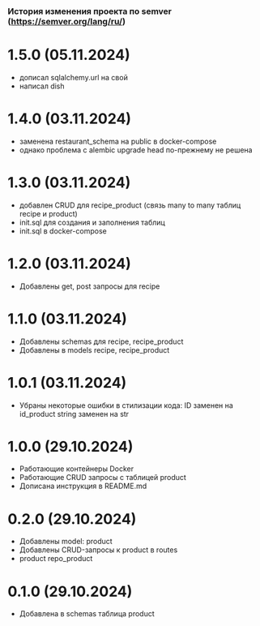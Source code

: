 ### История изменения проекта по semver (https://semver.org/lang/ru/)

# 1.5.0 (05.11.2024)
- дописал sqlalchemy.url на свой
- написал dish

# 1.4.0 (03.11.2024)
- заменена restaurant_schema на public в docker-compose
- однако проблема с alembic upgrade head по-прежнему не решена

# 1.3.0 (03.11.2024)
- добавлен CRUD для recipe_product (связь many to many таблиц recipe и product)
- init.sql для создания и заполнения таблиц
- init.sql в docker-compose

# 1.2.0 (03.11.2024)
- Добавлены get, post запросы для recipe

# 1.1.0 (03.11.2024)
- Добавлены schemas для recipe, recipe_product
- Добавлены в models recipe, recipe_product

# 1.0.1 (03.11.2024)
- Убраны некоторые ошибки в стилизации кода:
    ID заменен на id_product
    string заменен на str

# 1.0.0 (29.10.2024)
- Работающие контейнеры Docker
- Работающие CRUD запросы с таблицей product
- Дописана инструкция в README.md

# 0.2.0 (29.10.2024)
- Добавлены model: product
- Добавлены CRUD-запросы к product в routes
- product repo_product

# 0.1.0 (29.10.2024)
- Добавлена в schemas таблица product